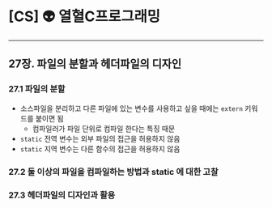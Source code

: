 # [CS] 👽 열혈C프로그래밍

---

## 27장. 파일의 분할과 헤더파일의 디자인

### 27.1 파일의 분할

- 소스파일을 분리하고 다른 파일에 있는 변수를 사용하고 싶을 때에는 `extern` 키워드를 붙이면 됨
    - 컴파일러가 파일 단위로 컴파일 한다는 특징 때문
- `static` 전역 변수는 외부 파일의 접근을 허용하지 않음
- `static` 지역 변수는 다른 함수의 접근을 허용하지 않음

### 27.2 둘 이상의 파일을 컴파일하는 방법과 static 에 대한 고찰

### 27.3 헤더파일의 디자인과 활용